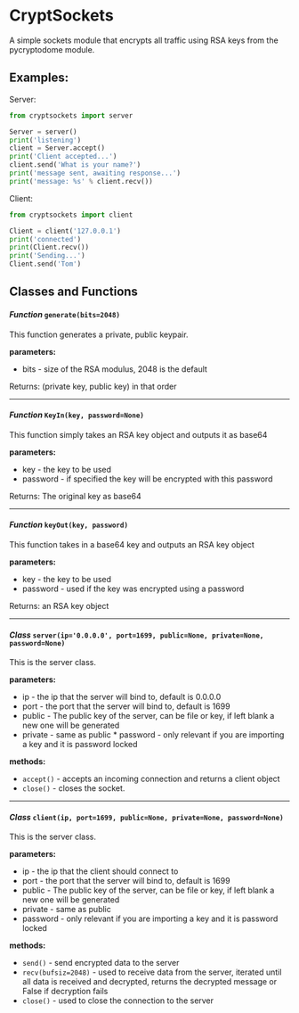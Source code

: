 # CryptSockets

A simple sockets module that encrypts all traffic using RSA keys from the pycryptodome module.


## Examples:

Server:

```python
from cryptsockets import server

Server = server()
print('listening')
client = Server.accept()
print('Client accepted...')
client.send('What is your name?')
print('message sent, awaiting response...')
print('message: %s' % client.recv())
```

Client:

```python
from cryptsockets import client

Client = client('127.0.0.1')
print('connected')
print(Client.recv())
print('Sending...')
Client.send('Tom')
```

## Classes and Functions

#### *Function* `generate(bits=2048)`

   This function generates a private, public keypair.
  
   **parameters:**   
   * bits - size of the RSA modulus, 2048 is the default
  
   Returns: (private key, public key) in that order
   <hr>
   
#### *Function* `KeyIn(key, password=None)`

   This function simply takes an RSA key object and outputs it as base64
   
   **parameters:**
   * key - the key to be used
   * password - if specified the key will be encrypted with this password
   
   Returns: The original key as base64
   
   <hr>
   
#### *Function* `keyOut(key, password)`

   This function takes in a base64 key and outputs an RSA key object
   
   **parameters:**
   * key - the key to be used
   * password - used if the key was encrypted using a password
   
   Returns: an RSA key object

   <hr>
   
#### *Class* `server(ip='0.0.0.0', port=1699, public=None, private=None, password=None)`

   This is the server class.
  
   **parameters:**
   * ip - the ip that the server will bind to, default is 0.0.0.0
   * port - the port that the server will bind to, default is 1699
   * public - The public key of the server, can be file or key, if left blank a new one will be generated
   * private - same as public
    * password - only relevant if you are importing a key and it is password locked

   **methods:**
   * `accept()` - accepts an incoming connection and returns a client object
   * `close()` - closes the socket.
   <hr>
  
#### *Class* `client(ip, port=1699, public=None, private=None, password=None)`

   This is the server class.
  
   **parameters:**
   * ip - the ip that the client should connect to
   * port - the port that the server will bind to, default is 1699
   * public - The public key of the server, can be file or key, if left blank a new one will be generated
   * private - same as public
   * password - only relevant if you are importing a key and it is password locked

   **methods:**
   * `send()` - send encrypted data to the server
   * `recv(bufsiz=2048)` - used to receive data from the server, iterated until all data is received and decrypted, returns the decrypted message or False if decryption fails
   * `close()` - used to close the connection to the server
